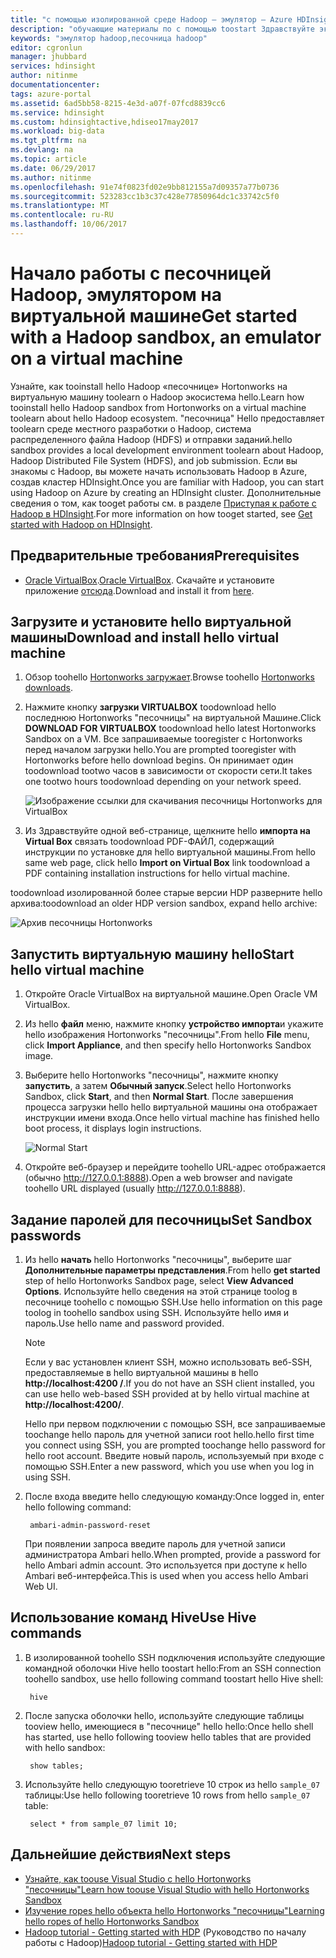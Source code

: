 ```yaml
---
title: "с помощью изолированной среде Hadoop — эмулятор — Azure HDInsight aaaLearn | Документы Microsoft"
description: "обучающие материалы по с помощью toostart Здравствуйте экосистема Hadoop, настройкой изолированной среде Hadoop из Hortonworks на виртуальной машине Azure. "
keywords: "эмулятор hadoop,песочница hadoop"
editor: cgronlun
manager: jhubbard
services: hdinsight
author: nitinme
documentationcenter: 
tags: azure-portal
ms.assetid: 6ad5bb58-8215-4e3d-a07f-07fcd8839cc6
ms.service: hdinsight
ms.custom: hdinsightactive,hdiseo17may2017
ms.workload: big-data
ms.tgt_pltfrm: na
ms.devlang: na
ms.topic: article
ms.date: 06/29/2017
ms.author: nitinme
ms.openlocfilehash: 91e74f0823fd02e9bb812155a7d09357a77b0736
ms.sourcegitcommit: 523283cc1b3c37c428e77850964dc1c33742c5f0
ms.translationtype: MT
ms.contentlocale: ru-RU
ms.lasthandoff: 10/06/2017
---
```

# <a name="get-started-with-a-hadoop-sandbox-an-emulator-on-a-virtual-machine"></a><span data-ttu-id="cb8be-104">Начало работы с песочницей Hadoop, эмулятором на виртуальной машине</span><span class="sxs-lookup"><span data-stu-id="cb8be-104">Get started with a Hadoop sandbox, an emulator on a virtual machine</span></span>

<span data-ttu-id="cb8be-105">Узнайте, как tooinstall hello Hadoop «песочнице» Hortonworks на виртуальную машину toolearn о Hadoop экосистема hello.</span><span class="sxs-lookup"><span data-stu-id="cb8be-105">Learn how tooinstall hello Hadoop sandbox from Hortonworks on a virtual machine toolearn about hello Hadoop ecosystem.</span></span> <span data-ttu-id="cb8be-106">"песочница" Hello предоставляет toolearn среде местного разработки о Hadoop, система распределенного файла Hadoop (HDFS) и отправки заданий.</span><span class="sxs-lookup"><span data-stu-id="cb8be-106">hello sandbox provides a local development environment toolearn about Hadoop, Hadoop Distributed File System (HDFS), and job submission.</span></span> <span data-ttu-id="cb8be-107">Если вы знакомы с Hadoop, вы можете начать использовать Hadoop в Azure, создав кластер HDInsight.</span><span class="sxs-lookup"><span data-stu-id="cb8be-107">Once you are familiar with Hadoop, you can start using Hadoop on Azure by creating an HDInsight cluster.</span></span> <span data-ttu-id="cb8be-108">Дополнительные сведения о том, как tooget работы см. в разделе [Приступая к работе с Hadoop в HDInsight](hdinsight-hadoop-linux-tutorial-get-started.md).</span><span class="sxs-lookup"><span data-stu-id="cb8be-108">For more information on how tooget started, see [Get started with Hadoop on HDInsight](hdinsight-hadoop-linux-tutorial-get-started.md).</span></span>

## <a name="prerequisites"></a><span data-ttu-id="cb8be-109">Предварительные требования</span><span class="sxs-lookup"><span data-stu-id="cb8be-109">Prerequisites</span></span>
* <span data-ttu-id="cb8be-110">[Oracle VirtualBox](https://www.virtualbox.org/).</span><span class="sxs-lookup"><span data-stu-id="cb8be-110">[Oracle VirtualBox](https://www.virtualbox.org/).</span></span> <span data-ttu-id="cb8be-111">Скачайте и установите приложение [отсюда](https://www.virtualbox.org/wiki/Downloads).</span><span class="sxs-lookup"><span data-stu-id="cb8be-111">Download and install it from [here](https://www.virtualbox.org/wiki/Downloads).</span></span>



## <a name="download-and-install-hello-virtual-machine"></a><span data-ttu-id="cb8be-112">Загрузите и установите hello виртуальной машины</span><span class="sxs-lookup"><span data-stu-id="cb8be-112">Download and install hello virtual machine</span></span>
1. <span data-ttu-id="cb8be-113">Обзор toohello [Hortonworks загружает](http://hortonworks.com/downloads/#sandbox).</span><span class="sxs-lookup"><span data-stu-id="cb8be-113">Browse toohello [Hortonworks downloads](http://hortonworks.com/downloads/#sandbox).</span></span>

2. <span data-ttu-id="cb8be-114">Нажмите кнопку **загрузки VIRTUALBOX** toodownload hello последнюю Hortonworks "песочницы" на виртуальной Машине.</span><span class="sxs-lookup"><span data-stu-id="cb8be-114">Click **DOWNLOAD FOR VIRTUALBOX** toodownload hello latest Hortonworks Sandbox on a VM.</span></span> <span data-ttu-id="cb8be-115">Все запрашиваемые tooregister с Hortonworks перед началом загрузки hello.</span><span class="sxs-lookup"><span data-stu-id="cb8be-115">You are prompted tooregister with Hortonworks before hello download begins.</span></span> <span data-ttu-id="cb8be-116">Он принимает один toodownload tootwo часов в зависимости от скорости сети.</span><span class="sxs-lookup"><span data-stu-id="cb8be-116">It takes one tootwo hours toodownload depending on your network speed.</span></span>
   
    ![Изображение ссылки для скачивания песочницы Hortonworks для VirtualBox](./media/hdinsight-hadoop-emulator-get-started/download-sandbox.png)
3. <span data-ttu-id="cb8be-118">Из Здравствуйте одной веб-странице, щелкните hello **импорта на Virtual Box** связать toodownload PDF-ФАЙЛ, содержащий инструкции по установке для hello виртуальной машины.</span><span class="sxs-lookup"><span data-stu-id="cb8be-118">From hello same web page, click hello **Import on Virtual Box** link toodownload a PDF containing installation instructions for hello virtual machine.</span></span>

<span data-ttu-id="cb8be-119">toodownload изолированной более старые версии HDP разверните hello архива:</span><span class="sxs-lookup"><span data-stu-id="cb8be-119">toodownload an older HDP version sandbox, expand hello archive:</span></span>

![Архив песочницы Hortonworks](./media/hdinsight-hadoop-emulator-get-started/hortonworks-sandbox-archive.png)


## <a name="start-hello-virtual-machine"></a><span data-ttu-id="cb8be-121">Запустить виртуальную машину hello</span><span class="sxs-lookup"><span data-stu-id="cb8be-121">Start hello virtual machine</span></span>

1. <span data-ttu-id="cb8be-122">Откройте Oracle VirtualBox на виртуальной машине.</span><span class="sxs-lookup"><span data-stu-id="cb8be-122">Open Oracle VM VirtualBox.</span></span>
2. <span data-ttu-id="cb8be-123">Из hello **файл** меню, нажмите кнопку **устройство импорта**и укажите hello изображения Hortonworks "песочницы".</span><span class="sxs-lookup"><span data-stu-id="cb8be-123">From hello **File** menu, click **Import Appliance**, and then specify hello Hortonworks Sandbox image.</span></span>
1. <span data-ttu-id="cb8be-124">Выберите hello Hortonworks "песочницы", нажмите кнопку **запустить**, а затем **Обычный запуск**.</span><span class="sxs-lookup"><span data-stu-id="cb8be-124">Select hello Hortonworks Sandbox, click **Start**, and then **Normal Start**.</span></span> <span data-ttu-id="cb8be-125">После завершения процесса загрузки hello hello виртуальной машины она отображает инструкции имени входа.</span><span class="sxs-lookup"><span data-stu-id="cb8be-125">Once hello virtual machine has finished hello boot process, it displays login instructions.</span></span>
   
    ![Normal Start](./media/hdinsight-hadoop-emulator-get-started/normal-start.png)
2. <span data-ttu-id="cb8be-127">Откройте веб-браузер и перейдите toohello URL-адрес отображается (обычно http://127.0.0.1:8888).</span><span class="sxs-lookup"><span data-stu-id="cb8be-127">Open a web browser and navigate toohello URL displayed (usually http://127.0.0.1:8888).</span></span>

## <a name="set-sandbox-passwords"></a><span data-ttu-id="cb8be-128">Задание паролей для песочницы</span><span class="sxs-lookup"><span data-stu-id="cb8be-128">Set Sandbox passwords</span></span>

1. <span data-ttu-id="cb8be-129">Из hello **начать** hello Hortonworks "песочницы", выберите шаг **Дополнительные параметры представления**.</span><span class="sxs-lookup"><span data-stu-id="cb8be-129">From hello **get started** step of hello Hortonworks Sandbox page, select **View Advanced Options**.</span></span> <span data-ttu-id="cb8be-130">Используйте hello сведения на этой странице toolog в песочнице toohello с помощью SSH.</span><span class="sxs-lookup"><span data-stu-id="cb8be-130">Use hello information on this page toolog in toohello sandbox using SSH.</span></span> <span data-ttu-id="cb8be-131">Используйте hello имя и пароль.</span><span class="sxs-lookup"><span data-stu-id="cb8be-131">Use hello name and password provided.</span></span>
   
   > [!NOTE]
   > <span data-ttu-id="cb8be-132">Если у вас установлен клиент SSH, можно использовать веб-SSH, предоставляемые в hello виртуальной машины в hello **http://localhost:4200 /**.</span><span class="sxs-lookup"><span data-stu-id="cb8be-132">If you do not have an SSH client installed, you can use hello web-based SSH provided at by hello virtual machine at **http://localhost:4200/**.</span></span>
   > 
   
    <span data-ttu-id="cb8be-133">Hello при первом подключении с помощью SSH, все запрашиваемые toochange hello пароль для учетной записи root hello.</span><span class="sxs-lookup"><span data-stu-id="cb8be-133">hello first time you connect using SSH, you are prompted toochange hello password for hello root account.</span></span> <span data-ttu-id="cb8be-134">Введите новый пароль, используемый при входе с помощью SSH.</span><span class="sxs-lookup"><span data-stu-id="cb8be-134">Enter a new password, which you use when you log in using SSH.</span></span>

2. <span data-ttu-id="cb8be-135">После входа введите hello следующую команду:</span><span class="sxs-lookup"><span data-stu-id="cb8be-135">Once logged in, enter hello following command:</span></span>
   
        ambari-admin-password-reset
   
    <span data-ttu-id="cb8be-136">При появлении запроса введите пароль для учетной записи администратора Ambari hello.</span><span class="sxs-lookup"><span data-stu-id="cb8be-136">When prompted, provide a password for hello Ambari admin account.</span></span> <span data-ttu-id="cb8be-137">Это используется при доступе к hello Ambari веб-интерфейса.</span><span class="sxs-lookup"><span data-stu-id="cb8be-137">This is used when you access hello Ambari Web UI.</span></span>

## <a name="use-hive-commands"></a><span data-ttu-id="cb8be-138">Использование команд Hive</span><span class="sxs-lookup"><span data-stu-id="cb8be-138">Use Hive commands</span></span>

1. <span data-ttu-id="cb8be-139">В изолированной toohello SSH подключения используйте следующие командной оболочки Hive hello toostart hello:</span><span class="sxs-lookup"><span data-stu-id="cb8be-139">From an SSH connection toohello sandbox, use hello following command toostart hello Hive shell:</span></span>
   
        hive
2. <span data-ttu-id="cb8be-140">После запуска оболочки hello, используйте следующие таблицы tooview hello, имеющиеся в "песочнице" hello hello:</span><span class="sxs-lookup"><span data-stu-id="cb8be-140">Once hello shell has started, use hello following tooview hello tables that are provided with hello sandbox:</span></span>
   
        show tables;
3. <span data-ttu-id="cb8be-141">Используйте hello следующую tooretrieve 10 строк из hello `sample_07` таблицы:</span><span class="sxs-lookup"><span data-stu-id="cb8be-141">Use hello following tooretrieve 10 rows from hello `sample_07` table:</span></span>
   
        select * from sample_07 limit 10;

## <a name="next-steps"></a><span data-ttu-id="cb8be-142">Дальнейшие действия</span><span class="sxs-lookup"><span data-stu-id="cb8be-142">Next steps</span></span>
* [<span data-ttu-id="cb8be-143">Узнайте, как toouse Visual Studio с hello Hortonworks "песочницы"</span><span class="sxs-lookup"><span data-stu-id="cb8be-143">Learn how toouse Visual Studio with hello Hortonworks Sandbox</span></span>](hdinsight-hadoop-emulator-visual-studio.md)
* [<span data-ttu-id="cb8be-144">Изучение ropes hello объекта hello Hortonworks "песочницы"</span><span class="sxs-lookup"><span data-stu-id="cb8be-144">Learning hello ropes of hello Hortonworks Sandbox</span></span>](http://hortonworks.com/hadoop-tutorial/learning-the-ropes-of-the-hortonworks-sandbox/)
* <span data-ttu-id="cb8be-145">[Hadoop tutorial - Getting started with HDP](http://hortonworks.com/hadoop-tutorial/hello-world-an-introduction-to-hadoop-hcatalog-hive-and-pig/) (Руководство по началу работы с Hadoop)</span><span class="sxs-lookup"><span data-stu-id="cb8be-145">[Hadoop tutorial - Getting started with HDP](http://hortonworks.com/hadoop-tutorial/hello-world-an-introduction-to-hadoop-hcatalog-hive-and-pig/)</span></span>

